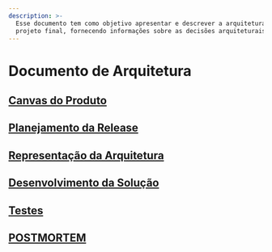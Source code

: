 ```yaml
---
description: >-
  Esse documento tem como objetivo apresentar e descrever a arquitetura do
  projeto final, fornecendo informações sobre as decisões arquiteturais
---
```


# Documento de Arquitetura

## [Canvas do Produto](canvas-do-produto.md)

## [Planejamento da Release](planejamento-da-release.md)

## [Representação da Arquitetura](representacao-da-arquitetura.md) 

## [Desenvolvimento da Solução](desenvolvimento-da-solucao.md)

## [Testes](testes.md)

## [POSTMORTEM](postmortem.md)



